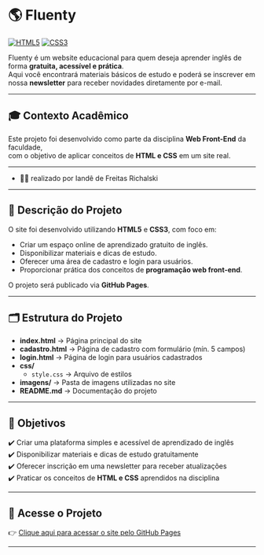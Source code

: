 # 🌎 Fluenty

[![HTML5](https://img.shields.io/badge/HTML5-E34F26?style=for-the-badge&logo=html5&logoColor=white)]()
[![CSS3](https://img.shields.io/badge/CSS3-1572B6?style=for-the-badge&logo=css3&logoColor=white)]()


Fluenty é um website educacional para quem deseja aprender inglês de forma **gratuita, acessível e prática**.  
Aqui você encontrará materiais básicos de estudo e poderá se inscrever em nossa **newsletter** para receber novidades diretamente por e-mail.  

---

## 🎓 Contexto Acadêmico
Este projeto foi desenvolvido como parte da disciplina **Web Front-End** da faculdade,  
com o objetivo de aplicar conceitos de **HTML e CSS** em um site real.

---

- 👩‍🎓 realizado por Iandê de Freitas Richalski

---

## 📖 Descrição do Projeto
O site foi desenvolvido utilizando **HTML5** e **CSS3**, com foco em:  
- Criar um espaço online de aprendizado gratuito de inglês.  
- Disponibilizar materiais e dicas de estudo.  
- Oferecer uma área de cadastro e login para usuários.  
- Proporcionar prática dos conceitos de **programação web front-end**.  

O projeto será publicado via **GitHub Pages**.  

---

## 🗂 Estrutura do Projeto

- **index.html** → Página principal do site  
- **cadastro.html** → Página de cadastro com formulário (mín. 5 campos)  
- **login.html** → Página de login para usuários cadastrados  
- **css/**
  - `style.css` → Arquivo de estilos  
- **imagens/** → Pasta de imagens utilizadas no site  
- **README.md** → Documentação do projeto  

---

## 🎯 Objetivos
✔️ Criar uma plataforma simples e acessível de aprendizado de inglês  
✔️ Disponibilizar materiais e dicas de estudo gratuitamente  
✔️ Oferecer inscrição em uma newsletter para receber atualizações  
✔️ Praticar os conceitos de **HTML e CSS** aprendidos na disciplina  

---

## 🚀 Acesse o Projeto
👉 [Clique aqui para acessar o site pelo GitHub Pages]()  

---
